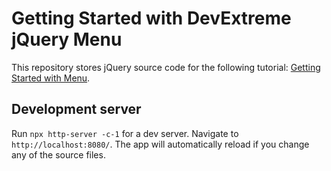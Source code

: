 # Getting Started with DevExtreme jQuery Menu

This repository stores jQuery source code for the following tutorial: [Getting Started with Menu](https://js.devexpress.com/Documentation/Guide/UI_Components/Menu/Getting_Started_with_Menu).

## Development server

Run `npx http-server -c-1` for a dev server. Navigate to `http://localhost:8080/`. The app will automatically reload if you change any of the source files.